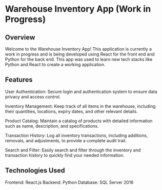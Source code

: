 # Warehouse Inventory App (Work in Progress)
## Overview
Welcome to the Warehouse Inventory App! This application is currently a work in progress and is being developed using React for the front end and Python for the back end. This app was used to learn new tech stacks like Python and React to create a working application.

## Features
User Authentication: Secure login and authentication system to ensure data privacy and access control.

Inventory Management: Keep track of all items in the warehouse, including their quantities, locations, expiry dates, and other relevant details.

Product Catalog: Maintain a catalog of products with detailed information such as name, description, and specifications.

Transaction History: Log all inventory transactions, including additions, removals, and adjustments, to provide a complete audit trail.

Search and Filter: Easily search and filter through the inventory and transaction history to quickly find your needed information.

## Technologies Used
Frontend: React.js
Backend: Python
Database: SQL Server 2016
